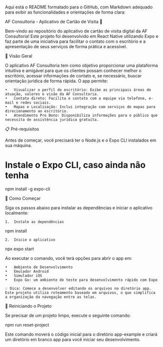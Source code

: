 Aqui está o README formatado para o GitHub, com Markdown adequado para exibir as funcionalidades e orientações de forma clara:

AF Consultoria - Aplicativo de Cartão de Visita 👋

Bem-vindo ao repositório do aplicativo de cartão de visita digital da AF Consultoria! Este projeto foi desenvolvido em React Native utilizando Expo e faz parte de uma iniciativa para facilitar o contato com o escritório e a apresentação de seus serviços de forma prática e acessível.

🚀 Visão Geral

O aplicativo AF Consultoria tem como objetivo proporcionar uma plataforma intuitiva e amigável para que os clientes possam conhecer melhor o escritório, acessar informações de contato e, se necessário, buscar orientação jurídica de forma rápida. O app permite:

	•	Visualizar o perfil do escritório: Exibe as principais áreas de atuação, valores e visão da AF Consultoria.
	•	Contato direto: Facilita o contato com a equipe via telefone, e-mail e redes sociais.
	•	Mapas e Localização: Inclui integração com serviços de mapas para direcionamento ao escritório.
	•	Atendimento Pro Bono: Disponibiliza informações para o público que necessita de assistência jurídica gratuita.

📋 Pré-requisitos

Antes de começar, você precisará ter o Node.js e o Expo CLI instalados em sua máquina.

# Instale o Expo CLI, caso ainda não tenha
npm install -g expo-cli

🚀 Como Começar

Siga os passos abaixo para instalar as dependências e iniciar o aplicativo localmente:

	1.	Instale as dependências

npm install


	2.	Inicie o aplicativo

npx expo start



Ao executar o comando, você terá opções para abrir o app em:

	•	Ambiente de Desenvolvimento
	•	Emulador Android
	•	Simulador iOS
	•	Expo Go: um ambiente de teste para desenvolvimento rápido com Expo

	💡 Dica: Comece a desenvolver editando os arquivos no diretório app. Este projeto utiliza roteamento baseado em arquivos, o que simplifica a organização da navegação entre as telas.

🔄 Reiniciando o Projeto

Se precisar de um projeto limpo, execute o seguinte comando:

npm run reset-project

Este comando moverá o código inicial para o diretório app-example e criará um diretório em branco app para você iniciar seu desenvolvimento.